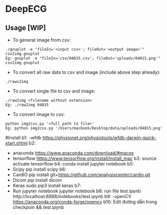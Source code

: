# DeepECG

## Usage [WIP]
* To generat image from csv:
```
./gnuplot -e "fileIn='<input csv>'; fileOut='<output image>'" csv2img.gnuplot
Eg: gnuplot -e "fileIn='csv/04015.csv'; fileOut='uploads/04015.png'" csv2img.gnuplot
```
* To convert all raw data to csv and image (include above step already):
```
./raws2img
```

* To convert single file to csv and image:
```
./raw2img <filename without extension>
Eg: ./raw2img 04015
```

* To convert image to csv:
```
python img2csv.py '<full path to file>'
Eg: python img2csv.py '/Users/macbook/Desktop/data/uploads/04015.png'
```

#Install
b1:
-wfdb
https://physionet.org/physiotools/wfdb-darwin-quick-start.shtml
b2:
-	anaconda
https://www.anaconda.com/download/#macos
-	tensorflow
https://www.tensorflow.org/install/install_mac
b3:
source activate tensorflow
b4:
conda install jupyter notebook
b5:
-	Scipy
pip install scipy
b6:
-	CardIO
pip  install git+https://github.com/analysiscenter/cardio.git
-	Dicom
pip install dicom
-	Keras
sudo pip3 install keras
b7:
-	Run jupyter notebook 
jupyter notebook
b8:
run file test.ipynb
http://localhost:8888/notebooks/test.ipynb
b9:
-openCV
https://anaconda.org/conda-forge/opencv
b10:
Edit đường dẫn trong checkpoin && test.ipynb